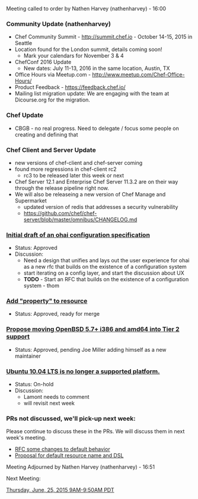 Meeting called to order by Nathen Harvey (nathenharvey) - 16:00

### Community Update (nathenharvey)

* Chef Community Summit - http://summit.chef.io - October 14-15, 2015 in Seattle
* Location found for the London summit, details coming soon!
  * Mark your calendars for November 3 & 4
* ChefConf 2016 Update
  * New dates:  July 11-13, 2016 in the same location, Austin, TX
* Office Hours via Meetup.com - http://www.meetup.com/Chef-Office-Hours/
* Product Feedback - https://feedback.chef.io/
* Mailing list migration update:  We are engaging with the team at Dicourse.org for the migration.

### Chef Update

* CBGB - no real progress.  Need to delegate / focus some people on creating and defining that

### Chef Client and Server Update

* new versions of chef-client and chef-server coming
* found more regressions in chef-client rc2
  * rc3 to be released later this week or next
* Chef Server 12.1 and Enterprise Chef Server 11.3.2 are on their way through the release pipeline right now.
* We will also be releaseing a new version of Chef Manage and Supermarket
  * updated version of redis that addresses a security vulnerability
  * https://github.com/chef/chef-server/blob/master/omnibus/CHANGELOG.md  

### [Initial draft of an ohai configuration specification](https://github.com/chef/chef-rfc/pull/118)
* Status:  Approved
* Discussion:
  * Need a design that unifies and lays out the user experience for ohai as a new rfc that builds on the existence of a configuration system
  * start iterating on a config layer, and start the discussion about UX  
  * **TODO** - Start an RFC that builds on the existence of a configuration system - thom

### [Add "property" to resource](https://github.com/chef/chef-rfc/pull/128)
* Status:  Approved, ready for merge

### [Propose moving OpenBSD 5.7+ i386 and amd64 into Tier 2 support](https://github.com/chef/chef-rfc/pull/130)
* Status:  Approved, pending Joe Miller adding himself as a new maintainer

### [Ubuntu 10.04 LTS is no longer a supported platform.](https://github.com/chef/chef-rfc/pull/129)
* Status:  On-hold
* Discussion:
  * Lamont needs to comment
  * will revisit next week

### PRs not discussed, we'll pick-up next week:
Please continue to discuss these in the PRs.  We will discuss them in next week's meeting.

* [RFC some changes to default behavior](https://github.com/chef/chef-rfc/pull/135)
* [Proposal for default resource name and DSL](https://github.com/chef/chef-rfc/pull/136)


Meeting Adjourned by Nathen Harvey (nathenharvey) - 16:51

Next Meeting:

[Thursday, June, 25, 2015 9AM-9:50AM PDT](http://www.timeanddate.com/worldclock/fixedtime.html?msg=%23chef-hacking+developers%27+meeting&iso=20150625T12&p1=419&am=50)
